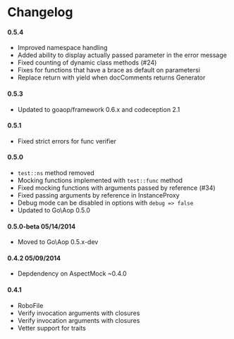 # Changelog

#### 0.5.4

* Improved namespace handling
* Added ability to display actually passed parameter in the error message
* Fixed counting of dynamic class methods (#24)
* Fixes for functions that have a brace as default on parametersi
* Replace return with yield when docComments returns Generator


#### 0.5.3

* Updated to goaop/framework 0.6.x and codeception 2.1


#### 0.5.1

* Fixed strict errors for func verifier


#### 0.5.0

* `test::ns` method removed
* Mocking functions implemented with `test::func` method
* Fixed mocking functions with arguments passed by reference (#34)
* Fixed passing arguments by reference in InstanceProxy
* Debug mode can be disabled in options with `debug => false`
* Updated to Go\Aop 0.5.0


#### 0.5.0-beta 05/14/2014

* Moved to Go\Aop 0.5.x-dev


#### 0.4.2 05/09/2014

* Depdendency on AspectMock ~0.4.0


#### 0.4.1

* RoboFile
* Verify invocation arguments with closures
* Verify invocation arguments with closures
* Vetter support for traits

